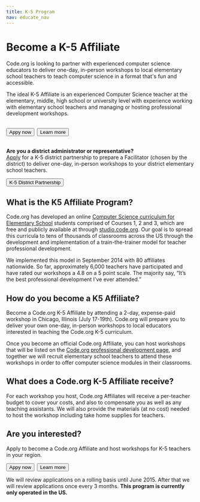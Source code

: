 ```yaml
---
title: K-5 Program
nav: educate_nav
---
```

# Become a K-5 Affiliate

Code.org is looking to partner with experienced computer science educators to deliver one-day, in-person workshops to local elementary school teachers to teach computer science in a format that's fun and accessible.

The ideal K-5 Affiliate is an experienced Computer Science teacher at the elementary, middle, high school or university level with experience working with elementary school teachers and managing or hosting professional development workshops.  
<br />

[<button>Appy now</button>](https://docs.google.com/a/code.org/forms/d/1VURjBVOspP0H1ylwX1koYJ0YQdRxmp2JVWlWcslwosk/viewform)&nbsp;&nbsp;[<button>Learn more</button>](https://docs.google.com/a/code.org/document/d/1Aylbn_ZNROiEUJzRVz8JsqEkEwDXElxMLrgw9fVm55U/pub)
<br />
<br />

**Are you a district administrator or representative?**  
[Apply](/educate/k5-district-partnership) for a K-5 district partnership to prepare a Facilitator (chosen by the district) to deliver one-day, in-person workshops to your district elementary school teachers.

[<button>K-5 District Partnership</button>](/educate/k5-district-partnership)


## What is the K5 Affiliate Program?

Code.org has developed an online [Computer Science curriculum for Elementary School](/k5) students comprised of Courses 1, 2 and 3, which are free and publicly available at through [studio.code.org](http://studio.code.org). Our goal is to spread this curricula to tens of thousands of classrooms across the US through the development and implementation of a train-the-trainer model for teacher professional development.  

We implemented this model in September 2014 with 80 affiliates nationwide. So far, approximately 6,000 teachers have participated and have rated our workshops a 4.8 on a 5 point scale. The majority say, “It’s the best professional development I’ve ever attended.” 

## How do you become a K5 Affiliate?
Become a Code.org K-5 Affiliate by attending a 2-day, expense-paid workshop in Chicago, Illinois  (July 17-19th). Code.org will prepare you to deliver your own one-day, in-person workshops to local educators interested in teaching the Code.org K-5 curriculum.

Once you become an official Code.org Affiliate, you can host workshops that will be listed on the [Code.org professional development page](/professional-development-workshops), and together we will recruit elementary school teachers to attend these workshops in order to offer computer science modules in their classrooms. 

## What does a Code.org K-5 Affiliate receive?
For each workshop you host, Code.org Affiliates will receive a per-teacher budget to cover your costs, and also to compensate you as well as any teaching assistants. We will also provide the materials (at no cost) needed to host the workshop including take home supplies for teachers. 

## Are you interested? 
Apply to become a Code.org Affiliate and host workshops for K-5 teachers in your region. 

[<button>Appy now</button>](https://docs.google.com/a/code.org/forms/d/1VURjBVOspP0H1ylwX1koYJ0YQdRxmp2JVWlWcslwosk/viewform)&nbsp;&nbsp;[<button>Learn more</button>](https://docs.google.com/a/code.org/document/d/1Aylbn_ZNROiEUJzRVz8JsqEkEwDXElxMLrgw9fVm55U/pub)

We will review applications on a rolling basis until June 2015. After that we will review applications once every 3 months. **This program is currently only operated in the US.**

